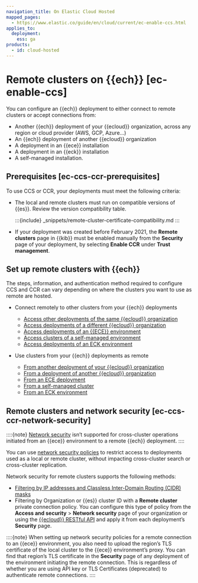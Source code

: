```yaml
---
navigation_title: On Elastic Cloud Hosted
mapped_pages:
  - https://www.elastic.co/guide/en/cloud/current/ec-enable-ccs.html
applies_to:
  deployment:
    ess: ga
products:
  - id: cloud-hosted
---
```


# Remote clusters on {{ech}} [ec-enable-ccs]

You can configure an {{ech}} deployment to either connect to remote clusters or accept connections from:

* Another {{ech}} deployment of your {{ecloud}} organization, across any region or cloud provider (AWS, GCP, Azure…)
* An {{ech}} deployment of another {{ecloud}} organization
* A deployment in an {{ece}} installation
* A deployment in an {{eck}} installation
* A self-managed installation.


## Prerequisites [ec-ccs-ccr-prerequisites]

To use CCS or CCR, your deployments must meet the following criteria:

* The local and remote clusters must run on compatible versions of {{es}}. Review the version compatibility table.
  
  :::{include} _snippets/remote-cluster-certificate-compatibility.md
  :::

* If your deployment was created before February 2021, the **Remote clusters** page in {{kib}} must be enabled manually from the **Security** page of your deployment, by selecting **Enable CCR** under **Trust management**.

## Set up remote clusters with {{ech}}

The steps, information, and authentication method required to configure CCS and CCR can vary depending on where the clusters you want to use as remote are hosted.

* Connect remotely to other clusters from your {{ech}} deployments

    * [Access other deployments of the same {{ecloud}} organization](ec-remote-cluster-same-ess.md)
    * [Access deployments of a different {{ecloud}} organization](ec-remote-cluster-other-ess.md)
    * [Access deployments of an {{ECE}} environment](ec-remote-cluster-ece.md)
    * [Access clusters of a self-managed environment](ec-remote-cluster-self-managed.md)
    * [Access deployments of an ECK environment](ec-enable-ccs-for-eck.md)

* Use clusters from your {{ech}} deployments as remote

    * [From another deployment of your {{ecloud}} organization](ec-remote-cluster-same-ess.md)
    * [From a deployment of another {{ecloud}} organization](ec-remote-cluster-other-ess.md)
    * [From an ECE deployment](ece-remote-cluster-ece-ess.md)
    * [From a self-managed cluster](remote-clusters-self-managed.md)
    * [From an ECK environment](ec-enable-ccs-for-eck.md)


## Remote clusters and network security [ec-ccs-ccr-network-security]

::::{note}
[Network security](../security/network-security.md) isn’t supported for cross-cluster operations initiated from an {{ece}} environment to a remote {{ech}} deployment.
::::

You can use [network security policies](../security/network-security.md) to restrict access to deployments used as a local or remote cluster, without impacting cross-cluster search or cross-cluster replication.

Network security for remote clusters supports the following methods:

* [Filtering by IP addresses and Classless Inter-Domain Routing (CIDR) masks](../security/ip-filtering.md)
* Filtering by Organization or {{es}} cluster ID with a **Remote cluster** private connection policy. You can configure this type of policy from the **Access and security** > **Network security** page of your organization or using the [{{ecloud}} RESTful API](https://www.elastic.co/docs/api/doc/cloud) and apply it from each deployment’s **Security** page.

::::{note}
When setting up network security policies for a remote connection to an {{ece}} environment, you also need to upload the region’s TLS certificate of the local cluster to the {{ece}} environment’s proxy. You can find that region’s TLS certificate in the **Security** page of any deployment of the environment initiating the remote connection. This is regardless of whether you are using API key or TLS Certificates (deprecated) to authenticate remote connections.
::::
